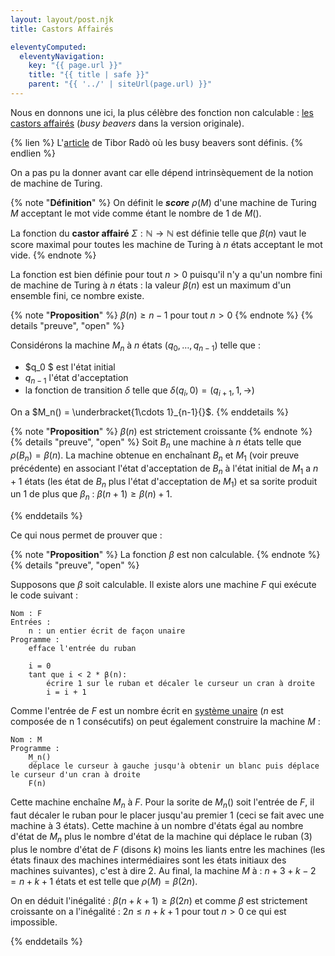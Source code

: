 ```yaml
---
layout: layout/post.njk
title: Castors Affairés

eleventyComputed:
  eleventyNavigation:
    key: "{{ page.url }}"
    title: "{{ title | safe }}"
    parent: "{{ '../' | siteUrl(page.url) }}"
---
```


Nous en donnons une ici, la plus célèbre des fonction non calculable : [les castors affairés](https://fr.wikipedia.org/wiki/Castor_affair%C3%A9) (_busy beavers_ dans la version originale).

{% lien %}
L'[article](https://www.gwern.net/docs/cs/1962-rado.pdf) de Tibor Radò où les busy beavers sont définis.
{% endlien %}

On a pas pu la donner avant car elle dépend intrinsèquement de la notion de machine de Turing.

{% note "**Définition**" %}
On définit le **_score_** $\rho(M)$ d'une machine de Turing $M$ acceptant le mot vide comme étant le nombre de $1$ de $M()$.

La fonction du **castor affairé** $\Sigma : \mathbb{N} \rightarrow \mathbb{N}$ est définie telle que $\beta(n)$ vaut le score maximal pour toutes les machine de Turing à $n$ états acceptant le mot vide.
{% endnote %}

La fonction est bien définie pour tout $n>0$ puisqu'il n'y a qu'un nombre fini de machine de Turing à $n$ états : la valeur $\beta(n)$ est un maximum d'un ensemble fini, ce nombre existe.

{% note "**Proposition**" %}
$\beta(n) \geq n - 1$ pour tout $n >0$
{% endnote %}
{% details "preuve", "open" %}

Considérons la machine $M_n$ à $n$ états $(q_0, \dots, q_{n-1})$ telle que :

- $q_0 $ est l'état initial
- $q_{n-1}$ l'état d'acceptation
- la fonction de transition $\delta$ telle que $\delta(q_i, 0) = (q_{i+1}, 1, \rightarrow)$

On a $M_n() = \underbracket{1\cdots 1}_{n-1}{}$.
{% enddetails %}

{% note "**Proposition**" %}
$\beta(n)$ est strictement croissante
{% endnote %}
{% details "preuve", "open" %}
Soit $B_n$ une machine à $n$ états telle que $\rho(B_n) = \beta(n)$. La machine obtenue en enchaînant $B_n$ et $M_1$ (voir preuve précédente) en associant l'état d'acceptation de $B_n$ à l'état initial de $M_1$ a $n+1$ états (les état de $B_n$ plus l'état d'acceptation de $M_1$) et sa sorite produit un 1 de plus que $\beta_n$ : $\beta(n+1) \geq \beta(n) + 1$.

{% enddetails %}

Ce qui nous permet de prouver que :

{% note "**Proposition**" %}
La fonction $\beta$ est non calculable.
{% endnote %}
{% details "preuve", "open" %}

Supposons que $\beta$ soit calculable. Il existe alors une machine $F$ qui exécute le code suivant :

```text
Nom : F
Entrées : 
    n : un entier écrit de façon unaire
Programme :
    efface l'entrée du ruban

    i = 0
    tant que i < 2 * β(n):
        écrire 1 sur le ruban et décaler le curseur un cran à droite
        i = i + 1
```

Comme l'entrée de $F$ est un nombre écrit en [système unaire](https://fr.wikipedia.org/wiki/Syst%C3%A8me_unaire) ($n$ est composée de n $1$ consécutifs) on peut également construire la machine $M$ :

```text
Nom : M
Programme :
    M_n()
    déplace le curseur à gauche jusqu'à obtenir un blanc puis déplace le curseur d'un cran à droite
    F(n)
```

Cette machine enchaîne $M_n$ à $F$. Pour la sorite de $M_n()$ soit l'entrée de $F$, il faut décaler le ruban pour le placer jusqu'au premier 1 (ceci se fait avec une machine à 3 états). Cette machine à un nombre d'états égal au nombre d'état de $M_n$ plus le nombre d'état de la machine qui déplace le ruban (3) plus le nombre d'état de $F$ (disons $k$) moins les liants entre les machines (les états finaux des machines intermédiaires sont les états initiaux des machines suivantes), c'est à dire 2. Au final, la machine $M$ à : $n + 3 + k - 2 = n + k +1$ états et est telle que $\rho(M) = \beta(2n)$.

On en déduit l'inégalité : $\beta(n + k + 1) \geq \beta(2n)$ et comme $\beta$ est strictement croissante on a l'inégalité : $2n \leq n + k + 1$ pour tout $n > 0$ ce qui est impossible.

{% enddetails %}

